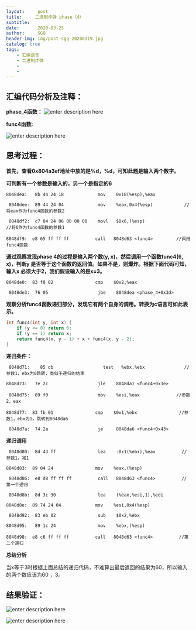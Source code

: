 ```yaml
---
layout:     post
title:     二进制炸弹 phase（4）
subtitle:   
date:       2020-03-25
author:     SGQ
header-img: img/post-sgq-20200319.jpg
catalog: true
tags:
    - 汇编语言
    - 二进制炸弹
    - 
    - 
---
```


## 汇编代码分析及注释：
**phase_4函数：**
![enter description here](https://imgkr.cn-bj.ufileos.com/cc9c5b12-1f5d-4983-ab40-a9be72aa2f08.png)

**func4函数:**

![enter description here](https://imgkr.cn-bj.ufileos.com/78e2868c-b642-4854-acd8-a4dda31064ea.png)

## 思考过程：
**首先，查看0x804a3ef地址中放的是%d，%d，可知此题是输入两个数字。**

**可判断有一个参数是输入的，另一个是指定的6**

`8048dea:	8b 44 24 18          	mov    0x18(%esp),%eax`

` 8048dee:	89 44 24 04          	mov    %eax,0x4(%esp)            //将eax作为func4函数的参数2`

` 8048df2:	c7 04 24 06 00 00 00 	movl   $0x6,(%esp)                //将6作为func4函数的参数1`

 `8048df9:	e8 65 ff ff ff       	call   8048d63 <func4>         //调用func4函数`

**通过观察发现phase 4的过程是输入两个数(y, x)，然后调用一个函数func4(6, x)，判断y 是否等于这个函数的返回值。如果不是，则爆炸。根据下面代码可知，输入x 必须大于2，我们假设输入的是x=3。**

` 8048de0:	83 f8 02             	cmp    $0x2,%eax  `   

` 8048de3:	76 05                	jbe    8048dea <phase_4+0x3d>`

**观察分析func4函数递归部分，发现它有两个自身的调用。转换为c语言可如此表示。**


``` c
int func4(int y, int x) {
    if (y <= 0) return 0;
    if (y == 1) return x;
    return func4(x, y - 1) + x + func4(x, y - 2);
}

```
**递归条件：**

`
8048d71:	85 db                	test   %ebx,%ebx               //参数1，ebx为0跳转，类似于递归的结束`

`
 8048d73:	7e 2c                	jle    8048da1 <func4+0x3e>   `    
 
` 8048d75:	89 f0                	mov    %esi,%eax              //参数2，eax`

` 8048d77:	83 fb 01             	cmp    $0x1,%ebx                //参数1，ebx为1，跳转到8048da6 `

` 8048d7a:	74 2a                	je     8048da6 <func4+0x43>`

**递归调用**

` 8048d80:	8d 43 ff             	lea    -0x1(%ebx),%eax          //参数1，减1`

 `8048d83:	89 04 24             	mov    %eax,(%esp)`
 
` 8048d86:	e8 d8 ff ff ff       	call   8048d63 <func4>          //第一个递归`

` 8048d8b:	8d 3c 30             	lea    (%eax,%esi,1),%edi`

 `8048d8e:	89 74 24 04          	mov    %esi,0x4(%esp)`
 
` 8048d92:	83 eb 02             	sub    $0x2,%ebx`

`8048d95:	89 1c 24             	mov    %ebx,(%esp)`

 `8048d98:	e8 c6 ff ff ff       	call   8048d63 <func4>          //第二个递归`
 
**总结分析**

当x等于3时根据上面总结的递归代码，不难算出最后返回的结果为60，所以输入的两个数应该为60 ，3。

## 结果验证：

![enter description here](https://imgkr.cn-bj.ufileos.com/2dc34541-3ded-432b-98a7-ae6c06cab3dd.png)

![enter description here](https://imgkr.cn-bj.ufileos.com/9aa675d3-551e-4800-8c85-028e49e124e2.png)